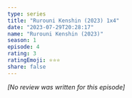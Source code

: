 ```yaml
---
type: series
title: "Rurouni Kenshin (2023) 1x4"
date: "2023-07-29T20:28:17"
name: "Rurouni Kenshin (2023)"
season: 1
episode: 4
rating: 3
ratingEmoji: ⭐️⭐️⭐️
share: false
---
```


*[No review was written for this episode]*

